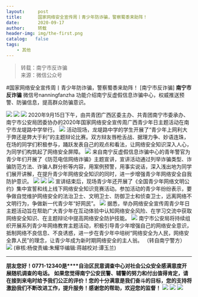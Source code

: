 ```yaml
---
layout:     post
title:      国家网络安全宣传周丨青少年防诈骗，警察蜀黍来助阵！
date:       2020-09-17
author:     转载
header-img: img/the-first.png
catalog:   false
tags:
    - 其他
---
```


<blockquote><p>转载：南宁市反诈骗<br>
来源：微信公众号</p></blockquote>

#国家网络安全宣传周丨青少年防诈骗，警察蜀黍来助阵！
[南宁市反诈骗]
**南宁市反诈骗**
微信号nanningfanzha
功能介绍南宁反虚假信息诈骗中心，权威推送预警、防骗信息，提高群众防骗意识。

![]({{site.baseurl}}/postimg/m6vdLvvo6W47AZOFrUD442DAXlvL0HY0j2y3OGXkCFJU8wJ9Hq7gZNDuR3VQFYlCHBq25aZZhWgh8Jy4R2wibIQ.gif)
![]({{site.baseurl}}/postimg/P9ficrEVSdibaib9EWGryjXV1ENDt9GezQyUUB8xV8IvGm6CXYHVc5fAiawpbibC7pX68f5BjfJiaIwlbr4NicltQy6Qw.jpeg)
![]({{site.baseurl}}/postimg/P9ficrEVSdibZBW5icanY82lFjauHxXNuHhPlJebe62wK35VQicfRDowrGUmhnP0ib8dBzWB0SibAoQOPUjZOeWx1IuA.png)
2020年9月15日下午，由共青团广西区委主办、共青团南宁市委承办、南宁市公安局团委协办的2020年国家网络安全宣传周广西青少年日主题活动在南宁市龙堤路中学举行。
![]({{site.baseurl}}/postimg/P9ficrEVSdibZBW5icanY82lFjauHxXNuHhLXiaFFiaIxxfGUwiaWXjicRufx6x46rS81dvcPn1tWs6QaTPTTMibiafg4RA.jpeg)
活动现场，龙堤路中学的学生开展了“青少年上网利大于弊还是弊大于利”的主题辩论比赛。双方辩友唇枪舌战、据理力争、妙语连珠，在场的同学们积极参与，踊跃发表自己的观点和看法，让网络安全知识深入人心，为同学们构筑起了网络安全屏障。
![]({{site.baseurl}}/postimg/P9ficrEVSdibZBW5icanY82lFjauHxXNuHhrKryTzpuMGkyeDsibkEtZhP8qyw9fLADKAoEDQWjf1Z7jvqASGMdicew.jpeg)
来自南宁反虚假信息诈骗中心的青年警官为青少年们开展了《防范电信网络诈骗》主题宣讲，宣讲活动通过列举诈骗类型、诈骗防范方法、诈骗人群分析等内容，用案例预警，用事实说话，深入浅出地为同学们展开讲解，在提升青少年网络安全知识的同时，进一步增强青少年网络安全自我防护意识。
![]({{site.baseurl}}/postimg/P9ficrEVSdibZBW5icanY82lFjauHxXNuHhrRndJtt0MXVsibsO8l1icfdwR0p7qgRZLAwLmia5OOHNKeDa99qhfvjVA.png)
![]({{site.baseurl}}/postimg/P9ficrEVSdibZBW5icanY82lFjauHxXNuHhrRndJtt0MXVsibsO8l1icfdwR0p7qgRZLAwLmia5OOHNKeDa99qhfvjVA.png)
![]({{site.baseurl}}/postimg/P9ficrEVSdibZBW5icanY82lFjauHxXNuHhHg908qbUHS3XUibFpiciaqUt5Wdt1q1FRkQTsuUIQUNcB7bIRUzLkFLXg.jpeg)
宣讲结束后，现场青少年还开展了《全国青少年网络文明公约》集中宣誓和线上线下网络安全知识竞赛活动。参加活动的青少年纷纷表示，要争做自觉维护网络安全的法治卫士、文明卫士、防御卫士和侦查卫士，远离网络不文明行为，争做新一代青少年“好网民”。
![]({{site.baseurl}}/postimg/P9ficrEVSdibZBW5icanY82lFjauHxXNuHhibS0MqG3QUpupuhe5jMtt4NmxNcoxTMbvsATtD3CF1o43ia1X94icApAg.jpeg)
据悉，举办网络安全宣传周青少年日主题活动旨在帮助广大青少年在互动体验中认知网络安全风险、在学习交流中获取网络安全知识、在主题辩论中提高网络安全防护技能。
![]({{site.baseurl}}/postimg/P9ficrEVSdibZBW5icanY82lFjauHxXNuHhQc8JTrItLQCY1VAs2mibMaDyvibbo7a5gwicNzVHKn3ychfP3qvkuSDug.jpeg)
南宁市公安局将持续组织开展系列青少年网络教育主题活动，积极引导青少年增强自己的网络安全意识，抵制网络不良信息、不良诱惑，进一步在青少年中培树“网络安全为人民，网络安全靠人民”的理念，让青少年成为新时期网络安全的主人翁。
（转自南宁警方）
![]({{site.baseurl}}/postimg/m6vdLvvo6W6aCCOVM3fc1JRVjG0nwA9leMqJRjJp77nDaFqjYo2GLq5iauUdrachH8zrlxkdKrrr5mhMTX7fXwQ.jpeg)
(审核:杨俊责编:朱耀华编辑:蒋越校对:谭玉兰)
***
**朋友您好！0771-12340是****自治区民意调查中心对社会公众安全感满意度开展随机调查的电话。**
**如果您觉得南宁公安民警、辅警的努力和付出值得肯定，请在接到来电时给予我们公正的评价！您的十分满意是我们奋斗的目标，您的支持将激励我们不断改进工作，提升服务！感谢您的帮助，欢迎您的监督！**
![]({{site.baseurl}}/postimg/m6vdLvvo6W4tBmkSw7BynPAZ4dpgGzH6gPSKpMSPibm3ZZdwYARicAqYI6iaLTicawgZUezTc6lgHXWGaSqHwiav3qA.jpeg)
![]({{site.baseurl}}/postimg/m6vdLvvo6W4tBmkSw7BynPAZ4dpgGzH6dmhqpDKgZf4VOiaaxr6LcaFfRCPDEHukjOhPlt2iaH3NnVwoVk1xjWLw.jpeg)
![]({{site.baseurl}}/postimg/m6vdLvvo6W4tBmkSw7BynPAZ4dpgGzH62EZZ3JuBHMHzWr2pWjUukPSqx9WsRt3S4RWQicPNzhvt1LNVX5mbTSw.jpeg)
